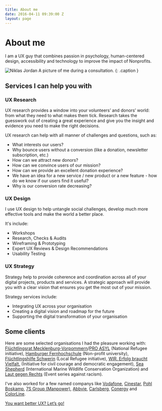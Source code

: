 ```yaml
---
title: About me
date: 2016-04-11 09:39:00 Z
layout: page
---
```


# About me

<p class="lead">I am a UX guy that combines passion in psychology, human-centered design, accessibility and technology to improve the impact of Nonprofits.</p>

![Niklas Jordan](uploads/niklas-jordan.jpg)
A picture of me during a consultation.
{: .caption }

## Services I can help you with

### UX Research
UX research provides a window into your volunteers’ and donors’ world: from what they need to what makes them tick. Research takes the guesswork out of creating a great experience and give you the insight and evidence you need to make the right decisions.

UX research can help with all manner of  challenges and questions, such as:
- What interests our users?
- Why bounce users without a conversion (like a donation, newsletter subscription, etc.)
- How can we attract new donors?
- How can we convince users of our mission?
- How can we provide an excellent donation experience?
- We have an idea for a new service / new product or a new feature - how do we know if our users find it useful?
- Why is our conversion rate decreasing?

### UX Design
I use UX design to help untangle social challenges, develop much more effective tools and make the world a better place.

It's include:
- Workshops
- Research, Checks & Audits
- Wireframing & Prototyping
- Expert UX Reviews & Design Recommendations
- Usability Testing

### UX Strategy
Strategy help to provide coherence and coordination across all of your digital projects, products and services. A strategic approach will provide you with a clear vision that ensures you get the most out of your mission.

Strategy services include:
- Integrating UX across your organisation
- Creating a digital vision and roadmap for the future
- Supporting the digital transformation of your organisation

## Some clients
Here are some selected organisations I had the pleasure working with: <a href="#">Flüchtlingsrat Mecklenburg-Vorpommern</a>/<a href="#">PRO ASYL</a> (National Refugee initiative), <a href="#">Hamburger Fernhochschule</a> (Non-profit university), <a href="#">Flüchtlingshilfe Schwerin</a> (Local Refugee initiative), <a href="#">WIR. Erfolg braucht Vielfalt.</a> (Initiative for civil courage and democratic engagement), <a href="#">Sea Shepherd</a> (International Marine Wildlife Conservation Organization) and <a href="#">Laut gegen Rechts</a> (Event series against racism).

I've also worked for a few named companys like [Vodafone](https://www.vodafone.de/), [Cinestar](http://www.cinestar.de/), [Pohl Boskamp](http://www.pohl-boskamp.de/), [7S Group (Manpower)](http://www.7s.com/de), [Abbvie](http://www.abbvie.de/), [Carlsberg](http://www.carlsberg.de/), [Conergy](http://www.conergy.de/) and [ColorLine](http://www.colorline.de/).

<a href="#" target="_blank" class="prime-actn">You want better UX? Let’s go!</a>